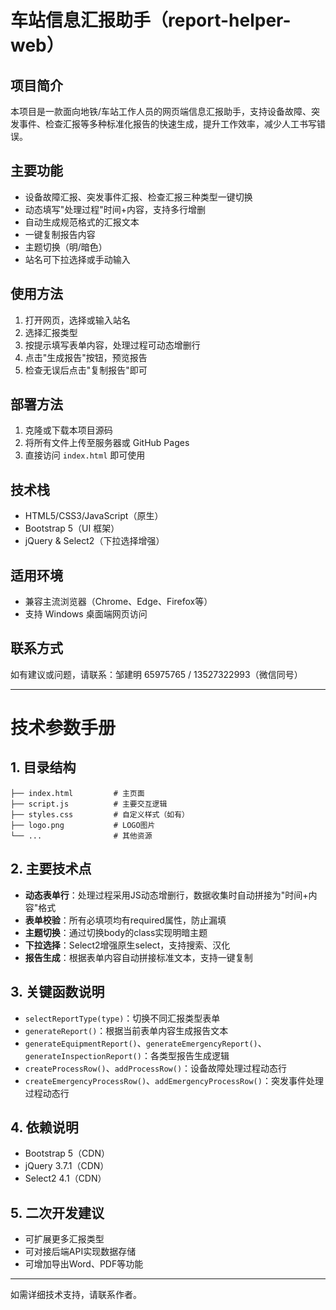 # 车站信息汇报助手（report-helper-web）

## 项目简介

本项目是一款面向地铁/车站工作人员的网页端信息汇报助手，支持设备故障、突发事件、检查汇报等多种标准化报告的快速生成，提升工作效率，减少人工书写错误。

## 主要功能
- 设备故障汇报、突发事件汇报、检查汇报三种类型一键切换
- 动态填写"处理过程"时间+内容，支持多行增删
- 自动生成规范格式的汇报文本
- 一键复制报告内容
- 主题切换（明/暗色）
- 站名可下拉选择或手动输入

## 使用方法
1. 打开网页，选择或输入站名
2. 选择汇报类型
3. 按提示填写表单内容，处理过程可动态增删行
4. 点击"生成报告"按钮，预览报告
5. 检查无误后点击"复制报告"即可

## 部署方法
1. 克隆或下载本项目源码
2. 将所有文件上传至服务器或 GitHub Pages
3. 直接访问 `index.html` 即可使用

## 技术栈
- HTML5/CSS3/JavaScript（原生）
- Bootstrap 5（UI 框架）
- jQuery & Select2（下拉选择增强）

## 适用环境
- 兼容主流浏览器（Chrome、Edge、Firefox等）
- 支持 Windows 桌面端网页访问

## 联系方式
如有建议或问题，请联系：邹建明 65975765 / 13527322993（微信同号）

---

# 技术参数手册

## 1. 目录结构

```
├── index.html         # 主页面
├── script.js          # 主要交互逻辑
├── styles.css         # 自定义样式（如有）
├── logo.png           # LOGO图片
└── ...                # 其他资源
```

## 2. 主要技术点

- **动态表单行**：处理过程采用JS动态增删行，数据收集时自动拼接为"时间+内容"格式
- **表单校验**：所有必填项均有required属性，防止漏填
- **主题切换**：通过切换body的class实现明暗主题
- **下拉选择**：Select2增强原生select，支持搜索、汉化
- **报告生成**：根据表单内容自动拼接标准文本，支持一键复制

## 3. 关键函数说明

- `selectReportType(type)`：切换不同汇报类型表单
- `generateReport()`：根据当前表单内容生成报告文本
- `generateEquipmentReport()`、`generateEmergencyReport()`、`generateInspectionReport()`：各类型报告生成逻辑
- `createProcessRow()`、`addProcessRow()`：设备故障处理过程动态行
- `createEmergencyProcessRow()`、`addEmergencyProcessRow()`：突发事件处理过程动态行

## 4. 依赖说明
- Bootstrap 5（CDN）
- jQuery 3.7.1（CDN）
- Select2 4.1（CDN）

## 5. 二次开发建议
- 可扩展更多汇报类型
- 可对接后端API实现数据存储
- 可增加导出Word、PDF等功能

---

如需详细技术支持，请联系作者。 
